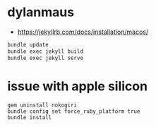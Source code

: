 # dylanmaus

- https://jekyllrb.com/docs/installation/macos/

```bash
bundle update
bundle exec jekyll build
bundle exec jekyll serve
```

# issue with apple silicon
```
gem uninstall nokogiri
bundle config set force_ruby_platform true
bundle install
```
